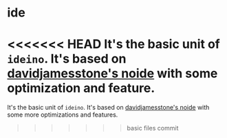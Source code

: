 ide
===

<<<<<<< HEAD
It's the basic unit of `ideino`. It's based on [davidjamesstone's noide](http://github.com/davidjamesstone/noide) with some optimization and feature.
=======
It's the basic unit of `ideino`. It's based on [davidjamesstone's noide](http://github.com/davidjamesstone/noide) with some more optimizations and features.
>>>>>>> basic files commit
